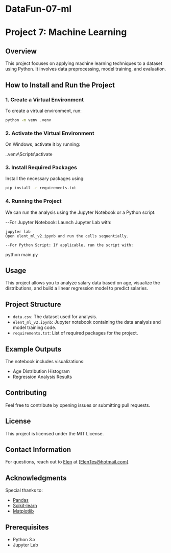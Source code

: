 # DataFun-07-ml
# Project 7: Machine Learning

## Overview
This project focuses on applying machine learning techniques to a dataset using Python. It involves data preprocessing, model training, and evaluation.

## How to Install and Run the Project

### 1. Create a Virtual Environment
To create a virtual environment, run:
```bash
python -m venv .venv
```
### 2. Activate the Virtual Environment
On Windows, activate it by running:

.\.venv\Scripts\activate

### 3. Install Required Packages
Install the necessary packages using:
```bash
pip install -r requirements.txt
```
### 4. Running the Project
We can run the analysis using the Jupyter Notebook or a Python script:

--For Jupyter Notebook: Launch Jupyter Lab with:
```
jupyter lab
Open elent_ml_v2.ipynb and run the cells sequentially.

--For Python Script: If applicable, run the script with:
```
python main.py

## Usage
This project allows you to analyze salary data based on age, visualize the distributions, and build a linear regression model to predict salaries.

## Project Structure
- `data.csv`: The dataset used for analysis.
- `elent_ml_v2.ipynb`: Jupyter notebook containing the data analysis and model training code.
- `requirements.txt`: List of required packages for the project.

## Example Outputs
The notebook includes visualizations: 
- Age Distribution Histogram
- Regression Analysis Results

## Contributing
Feel free to contribute by opening issues or submitting pull requests.

## License
This project is licensed under the MIT License.

## Contact Information
For questions, reach out to [Elen](https://github.com/Elen-Tesfai) at [ElenTes@hotmail.com].

## Acknowledgments
Special thanks to:  
- [Pandas](https://pandas.pydata.org/)
- [Scikit-learn](https://scikit-learn.org/stable/)
- [Matplotlib](https://matplotlib.org/)

## Prerequisites
- Python 3.x
- Jupyter Lab